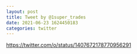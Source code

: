 ```yaml
--- 
layout: post 
title: Tweet by @1super_trades 
date: 2021-06-23 1624450183 
categories: twitter 
--- 
```

https://twitter.com/o/status/1407672178770956291